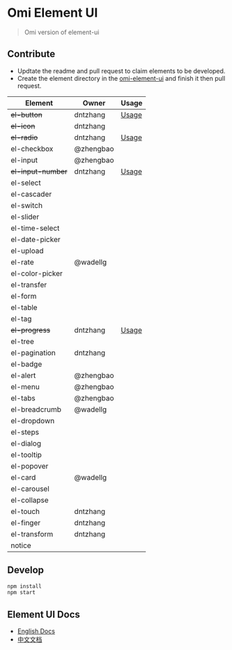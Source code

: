 # Omi Element UI

> Omi version of element-ui

## Contribute

* Updtate the readme and pull request to claim elements to be developed.
* Create the element directory in the [omi-element-ui](https://github.com/Tencent/omi/tree/master/packages/omi-element-ui/src/omi-element-ui) and finish it then pull request.

| Element | Owner  |Usage  |
| ------ | ------  |------  |
| ~~el-button~~ | 	dntzhang	  |[Usage](https://github.com/Tencent/omi/blob/master/packages/omi-element-ui/src/elements/button/index.js#L19-L118) |
| ~~el-icon~~ | 	dntzhang	  | |
|  ~~el-radio~~| 	dntzhang	  | [Usage](https://github.com/Tencent/omi/blob/master/packages/omi-element-ui/src/elements/radio/index.js#L19-L34)|
|  el-checkbox| 	@zhengbao	  | |
|  el-input| 	@zhengbao	  | |
|  ~~el-input-number~~| 	dntzhang	  | [Usage](https://github.com/Tencent/omi/blob/master/packages/omi-element-ui/src/elements/input-number/index.js#L18-L22) |
|  el-select| 		  |
|  el-cascader| 		  |
|  el-switch| 		  |
|  el-slider| 		  |
|  el-time-select| 		  |
|  el-date-picker| 		  |
|  el-upload| 		  |
|  el-rate| 	@wadellg	  |
|  el-color-picker| 		  |
|  el-transfer| 		  |
|  el-form| 		  |
|  el-table| 		  |
|  el-tag| 		  |
|  ~~el-progress~~| dntzhang		  |[Usage](https://github.com/Tencent/omi/blob/master/packages/omi-element-ui/src/elements/progress/index.js#L18-L42)|
|  el-tree| 		  |
|  el-pagination| dntzhang		  |
|  el-badge| 		  |
|  el-alert| 	@zhengbao	  |
|  el-menu| 	@zhengbao	  |
|  el-tabs| 	@zhengbao	  |
|  el-breadcrumb| 		@wadellg  | 
|  el-dropdown| 		  |
|  el-steps| 		  |
|  el-dialog| 		  |
|  el-tooltip| 		  |
|  el-popover| 		  |
|  el-card| 	@wadellg	  |
|  el-carousel| 		  |
|  el-collapse| 		  |
|  el-touch| 		dntzhang  |
|  el-finger| 		  dntzhang|
|  el-transform| 		 dntzhang |
|  notice| 		  |   |

## Develop

``` bash
npm install
npm start
```

## Element UI Docs

* [English Docs](http://element-cn.eleme.io/#/en-US/component/)
* [中文文档](https://element.eleme.io/#/zh-CN/component/)

